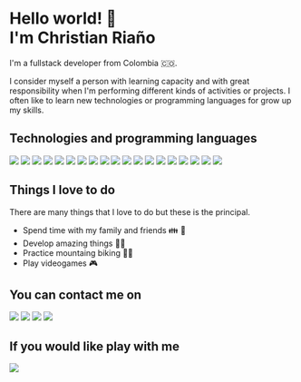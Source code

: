 # Hello world! 👋 <br /> I'm Christian Riaño

I'm a fullstack developer from Colombia 🇨🇴. 

I consider myself a person with learning capacity and with great responsibility when I'm performing different kinds of activities or projects. I often like to learn new technologies or programming languages for grow up my skills.

## Technologies and programming languages
[<img src="https://img.shields.io/badge/react-%2320232a.svg?style=for-the-badge&logo=react&logoColor=%2361DAFB" />](#)
[<img src="https://img.shields.io/badge/react_native-%2320232a.svg?style=for-the-badge&logo=react&logoColor=%2361DAFB" />](#)
[<img src="https://img.shields.io/badge/Next-black?style=for-the-badge&logo=next.js&logoColor=white" />](#)
[<img src="https://img.shields.io/badge/redux-%23593d88.svg?style=for-the-badge&logo=redux&logoColor=white" />](#)
[<img src="https://img.shields.io/badge/styled--components-DB7093?style=for-the-badge&logo=styled-components&logoColor=white" />](#)
[<img src="https://img.shields.io/badge/jquery-%230769AD.svg?style=for-the-badge&logo=jquery&logoColor=white" />](#)
[<img src="https://img.shields.io/badge/-GraphQL-E10098?style=for-the-badge&logo=graphql&logoColor=white" />](#)
[<img src="https://img.shields.io/badge/html5-%23E34F26.svg?style=for-the-badge&logo=html5&logoColor=white" />](#)
[<img src="https://img.shields.io/badge/css3-%231572B6.svg?style=for-the-badge&logo=css3&logoColor=white" />](#)
[<img src="https://img.shields.io/badge/javascript-%23323330.svg?style=for-the-badge&logo=javascript&logoColor=%23F7DF1E" />](#)
[<img src="https://img.shields.io/badge/python-3670A0?style=for-the-badge&logo=python&logoColor=ffdd54" />](#)
[<img src="https://img.shields.io/badge/typescript-%23007ACC.svg?style=for-the-badge&logo=typescript&logoColor=white" />](#)
[<img src="https://img.shields.io/badge/java-%23ED8B00.svg?style=for-the-badge&logo=java&logoColor=white" />](#)
[<img src="https://img.shields.io/badge/mysql-%2300f.svg?style=for-the-badge&logo=mysql&logoColor=white" />](#)
[<img src="https://img.shields.io/badge/MongoDB-%234ea94b.svg?style=for-the-badge&logo=mongodb&logoColor=white" />](#)
[<img src="https://img.shields.io/badge/sqlite-%2307405e.svg?style=for-the-badge&logo=sqlite&logoColor=white" />](#)
[<img src="https://img.shields.io/badge/cassandra-%231287B1.svg?style=for-the-badge&logo=apache-cassandra&logoColor=white" />](#)
[<img src="https://img.shields.io/badge/node.js-6DA55F?style=for-the-badge&logo=node.js&logoColor=white" />](#)
[<img src="https://img.shields.io/badge/express.js-%23404d59.svg?style=for-the-badge&logo=express&logoColor=%2361DAFB" />](#)



## Things I love to do
There are many things that I love to do but these is the principal.
- Spend time with my family and friends 👪 🍺
- Develop amazing things 👨‍💻
- Practice mountaing biking 🚵‍♂️
- Play videogames 🎮 

## You can contact me on
[<img src="https://img.shields.io/badge/linkedin-%230077B5.svg?&style=for-the-badge&logo=linkedin&logoColor=white"/>](https://co.linkedin.com/in/christian-camilo-ria%C3%B1o-vega-8a9691192)
[<img src="https://img.shields.io/badge/kmylorv@gmail.com-D14836?style=for-the-badge&logo=gmail&logoColor=white" />](https://gmail.com)
[<img src="https://img.shields.io/badge/Instagram-%23E4405F.svg?style=for-the-badge&logo=Instagram&logoColor=white" />](https://www.instagram.com/christian_rvega/)
[<img src="https://img.shields.io/badge/Facebook-%231877F2.svg?style=for-the-badge&logo=Facebook&logoColor=white" />](https://www.facebook.com/ChristianRVS)

## If you would like play with me

[<img src="https://img.shields.io/badge/Xiuny-%23107C10.svg?style=for-the-badge&logo=Xbox&logoColor=white" />](https://www.facebook.com/ChristianRVS)
